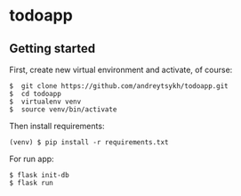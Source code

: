 # todoapp

## Getting started

First, create new virtual environment and activate, of course:

```console
$  git clone https://github.com/andreytsykh/todoapp.git
$  cd todoapp
$  virtualenv venv
$  source venv/bin/activate
```
Then install requirements:

```console
(venv) $ pip install -r requirements.txt
```
For run app:

```console
$ flask init-db
$ flask run
```
